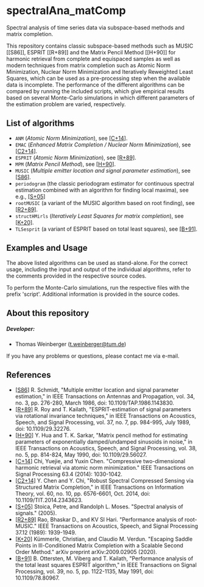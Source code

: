 # spectralAna_matComp
Spectral analysis of time series data via subspace-based methods and matrix completion.

This repository contains classic subspace-based methods such as MUSIC [[S86]], ESPRIT [[R+89]] and the Matrix Pencil Method [[H+90]] for harmonic retrieval from complete and equispaced samples as well as modern techniques from matrix completion such as Atomic Norm Minimization, Nuclear Norm Minimization and Iteratively Reweighted Least Squares, which can be used as a pre-processing step when the available data is incomplete. The performance of the different algorithms can be compared by running the included scripts, which give empirical results based on several Monte-Carlo simulations in which different parameters of the estimation problem are varied, respectively.

## List of algorithms

* `ANM` (_Atomic Norm Minimization_), see [[C+14]](https://ieeexplore.ieee.org/abstract/document/6998075).
* `EMAC` (_Enhanced Matrix Completion / Nuclear Norm Minimization_), see [[C2+14]](https://ieeexplore.ieee.org/document/6867345).
* `ESPRIT` (_Atomic Norm Minimization_), see [[R+89]](https://ieeexplore.ieee.org/document/32276).
* `MPM` (_Matrix Pencil Method_), see [[H+90]](https://ieeexplore.ieee.org/document/56027).
* `MUSIC` (_Multiple emitter location and signal parameter estimation_), see [[S86]](https://ieeexplore.ieee.org/abstract/document/1143830).
* `periodogram` (the classic periodogram estimator for continuous spectral estimation combined with an algorithm for finding local maxima), see e.g., [[S+05]](http://user.it.uu.se/~ps/SAS-new.pdf)
* `rootMUSIC` (a variant of the MUSIC algorithm based on root finding), see [[R2+89]](https://ieeexplore.ieee.org/document/45540).
* `structHMirls` (_Iteratively Least Squares for matrix completion_), see [[K+20]](https://arxiv.org/abs/2009.02905).
* `TLSesprit` (a variant of ESPRIT based on total least squares), see [[B+91]](https://ieeexplore.ieee.org/document/80967).

## Examples and Usage
The above listed algorithms can be used as stand-alone. For the correct usage, including the input and output of the individual algorithms, refer to the comments provided in the respective source codes. 

To perform the Monte-Carlo simulations, run the respective files with the prefix 'script'. Additional information is provided in the source codes.

## About this repository
##### Developer: 
* Thomas Weinberger (<t.weinberger@tum.de>)

If you have any problems or questions, please contact me via e-mail.

## References
 - [[S86]](https://ieeexplore.ieee.org/abstract/document/1143830) R. Schmidt, "Multiple emitter location and signal parameter estimation," in IEEE Transactions on Antennas and Propagation, vol. 34, no. 3, pp. 276-280, March 1986, doi: 10.1109/TAP.1986.1143830.
 - [[R+89]](https://ieeexplore.ieee.org/document/32276) R. Roy and T. Kailath, "ESPRIT-estimation of signal parameters via rotational invariance techniques," in IEEE Transactions on Acoustics, Speech, and Signal Processing, vol. 37, no. 7, pp. 984-995, July 1989, doi: 10.1109/29.32276.
 - [[H+90]](https://ieeexplore.ieee.org/document/56027) Y. Hua and T. K. Sarkar, "Matrix pencil method for estimating parameters of exponentially damped/undamped sinusoids in noise," in IEEE Transactions on Acoustics, Speech, and Signal Processing, vol. 38, no. 5, pp. 814-824, May 1990, doi: 10.1109/29.56027.
 - [[C+14]](https://ieeexplore.ieee.org/abstract/document/6998075) Chi, Yuejie, and Yuxin Chen. "Compressive two-dimensional harmonic retrieval via atomic norm minimization." IEEE Transactions on Signal Processing 63.4 (2014): 1030-1042.
 - [[C2+14]](https://ieeexplore.ieee.org/document/6867345) Y. Chen and Y. Chi, "Robust Spectral Compressed Sensing via Structured Matrix Completion," in IEEE Transactions on Information Theory, vol. 60, no. 10, pp. 6576-6601, Oct. 2014, doi: 10.1109/TIT.2014.2343623.
 - [[S+05]](http://user.it.uu.se/~ps/SAS-new.pdf) Stoica, Petre, and Randolph L. Moses. "Spectral analysis of signals." (2005).
 - [[R2+89]](https://ieeexplore.ieee.org/document/45540) Rao, Bhaskar D., and KV Sl Hari. "Performance analysis of root-MUSIC." IEEE Transactions on Acoustics, Speech, and Signal Processing 37.12 (1989): 1939-1949.
 - [[K+20]](https://arxiv.org/abs/2009.02905) Kümmerle, Christian, and Claudio M. Verdun. "Escaping Saddle Points in Ill-Conditioned Matrix Completion with a Scalable Second Order Method." arXiv preprint arXiv:2009.02905 (2020).
 - [[B+91]](https://ieeexplore.ieee.org/document/80967) B. Ottersten, M. Viberg and T. Kailath, "Performance analysis of the total least squares ESPRIT algorithm," in IEEE Transactions on Signal Processing, vol. 39, no. 5, pp. 1122-1135, May 1991, doi: 10.1109/78.80967.
 
